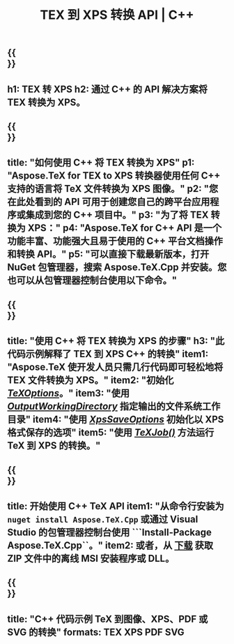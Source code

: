 ﻿---
translation: true
template: /_templates/_conversion-child-cpp.md
title: TEX 到 XPS 转换 API | C++
description: TeX 到 XPS 的转换功能。将此本地 C++ 库集成到您的项目中，或使用跨平台应用程序将 TeX 转换为 XPS。
keywords: tex to xps api cpp, tex2xps 集成 c++
url: /cpp/conversion/tex-to-xps/
family: tex
platformtag: cpp
feature: conversion
informat: TEX
outformat: XPS
otherformats: BMP PNG JPEG TIFF SVG PDF
---

{{<section banner>}}
---
h1: TEX 转 XPS
h2: 通过 C++ 的 API 解决方案将 TEX 转换为 XPS。
---

{{<section overview>}}
---
title: "如何使用 C++ 将 TEX 转换为 XPS"
p1: "Aspose.TeX for TEX to XPS 转换器使用任何 C++ 支持的语言将 TeX 文件转换为 XPS 图像。"
p2: "您在此处看到的 API 可用于创建您自己的跨平台应用程序或集成到您的 C++ 项目中。"
p3: "为了将 TEX 转换为 XPS："
p4: "Aspose.TeX for C++ API 是一个功能丰富、功能强大且易于使用的 C++ 平台文档操作和转换 API。"
p5: "可以直接下载最新版本，打开 NuGet 包管理器，搜索 Aspose.TeX.Cpp 并安装。您也可以从包管理器控制台使用以下命令。"
---

{{<section feature1>}}
---
title: "使用 C++ 将 TEX 转换为 XPS 的步骤"
h3: "此代码示例解释了 TEX 到 XPS C++ 的转换"
item1: "Aspose.TeX 使开发人员只需几行代码即可轻松地将 TEX 文件转换为 XPS。"
item2: "初始化 [*TeXOptions*](https://reference.aspose.com/tex/cpp/class/aspose.te_x.te_x_options)。"
item3: "使用 [*OutputWorkingDirectory*](https://reference.aspose.com/tex/cpp/class/aspose.te_x.te_x_options#aa4f4ea6dab7db5ba1b40800495f16f63) 指定输出的文件系统工作目录"
item4: "使用 [*XpsSaveOptions*](https://reference.aspose.com/tex/cpp/class/aspose.te_x.presentation.image.xps_save_options) 初始化以 XPS 格式保存的选项"
item5: "使用 [*TeXJob()*](https://reference.aspose.com/tex/cpp/class/aspose.te_x.te_x_job) 方法运行 TeX 到 XPS 的转换。"
---

{{<section feature2>}}
---
title: 开始使用 C++ TeX API
item1: "从命令行安装为 ```nuget install Aspose.TeX.Cpp``` 或通过 Visual Studio 的包管理器控制台使用 ```Install-Package Aspose.TeX.Cpp``。"
item2: 或者，从 [下载](https://releases.aspose.com/tex/cpp) 获取 ZIP 文件中的离线 MSI 安装程序或 DLL。
---

{{<section widget>}}
---
title: "C++ 代码示例 TeX 到图像、XPS、PDF 或 SVG 的转换"
formats: TEX XPS PDF SVG
---